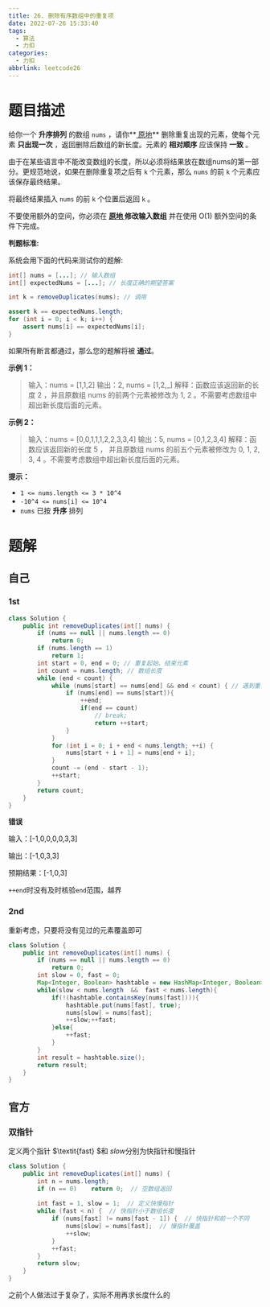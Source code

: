 ```yaml
---
title: 26. 删除有序数组中的重复项
date: 2022-07-26 15:33:40
tags: 
  - 算法
  - 力扣
categories:
  - 力扣
abbrlink: leetcode26
---
```


# 题目描述

给你一个 **升序排列** 的数组 `nums` ，请你**[ 原地](http://baike.baidu.com/item/原地算法)** 删除重复出现的元素，使每个元素 **只出现一次** ，返回删除后数组的新长度。元素的 **相对顺序** 应该保持 **一致** 。

由于在某些语言中不能改变数组的长度，所以必须将结果放在数组nums的第一部分。更规范地说，如果在删除重复项之后有 `k` 个元素，那么 `nums` 的前 `k` 个元素应该保存最终结果。

将最终结果插入 `nums` 的前 `k` 个位置后返回 `k` 。

不要使用额外的空间，你必须在 **[原地 ](https://baike.baidu.com/item/原地算法)修改输入数组** 并在使用 O(1) 额外空间的条件下完成。

**判题标准:**

系统会用下面的代码来测试你的题解:

```java
int[] nums = [...]; // 输入数组
int[] expectedNums = [...]; // 长度正确的期望答案

int k = removeDuplicates(nums); // 调用

assert k == expectedNums.length;
for (int i = 0; i < k; i++) {
    assert nums[i] == expectedNums[i];
}
```

如果所有断言都通过，那么您的题解将被 **通过**。

**示例 1：**

> 输入：nums = [1,1,2]
> 输出：2, nums = [1,2,_]
> 解释：函数应该返回新的长度 2 ，并且原数组 nums 的前两个元素被修改为 1, 2 。不需要考虑数组中超出新长度后面的元素。

**示例 2：**

> 输入：nums = [0,0,1,1,1,2,2,3,3,4]
> 输出：5, nums = [0,1,2,3,4]
> 解释：函数应该返回新的长度 5 ， 并且原数组 nums 的前五个元素被修改为 0, 1, 2, 3, 4 。不需要考虑数组中超出新长度后面的元素。

**提示：**

- `1 <= nums.length <= 3 * 10^4`
- `-10^4 <= nums[i] <= 10^4`
- `nums` 已按 **升序** 排列

# 题解

## 自己

### 1st

```java
class Solution {
    public int removeDuplicates(int[] nums) {
        if (nums == null || nums.length == 0)
            return 0;
        if (nums.length == 1)
            return 1;
        int start = 0, end = 0; // 重复起始、结束元素
        int count = nums.length; // 数组长度
        while (end < count) {
            while (nums[start] == nums[end] && end < count) { // 遇到重复元素，尾指针一直前移
                if (nums[end] == nums[start]){
                    ++end;
                    if(end == count)
                        // break;
                        return ++start;
                }
            }
            for (int i = 0; i + end < nums.length; ++i) {
                nums[start + i + 1] = nums[end + i];
            }
            count -= (end - start - 1);
            ++start;
        }
        return count;
    }
}
```

**错误**

输入：[-1,0,0,0,0,3,3]

输出：[-1,0,3,3]

预期结果：[-1,0,3]

```++end```时没有及时核验`end`范围，越界

### 2nd

重新考虑，只要将没有见过的元素覆盖即可

```java
class Solution {
    public int removeDuplicates(int[] nums) {
        if (nums == null || nums.length == 0)
            return 0;
        int slow = 0, fast = 0;
        Map<Integer, Boolean> hashtable = new HashMap<Integer, Boolean>();  // 初始化字典<>
        while(slow < nums.length  &&  fast < nums.length){
            if(!(hashtable.containsKey(nums[fast]))){
                hashtable.put(nums[fast], true);
                nums[slow] = nums[fast];
                ++slow;++fast;
            }else{
                ++fast;
            }
        }
        int result = hashtable.size();
        return result;
    }
}
```

## 官方

### 双指针

定义两个指针 $\textit{fast} $和 $\textit{slow}$分别为快指针和慢指针

```java
class Solution {
    public int removeDuplicates(int[] nums) {
        int n = nums.length;
        if (n == 0)    return 0;  // 空数组返回
        
        int fast = 1, slow = 1;  // 定义快慢指针
        while (fast < n) {  // 快指针小于数组长度
            if (nums[fast] != nums[fast - 1]) {  // 快指针和前一个不同
                nums[slow] = nums[fast];  // 慢指针覆盖
                ++slow;
            }
            ++fast;
        }
        return slow;
    }
}
```

之前个人做法过于复杂了，实际不用再求长度什么的